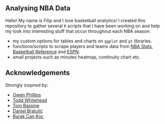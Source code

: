 ## Analysing NBA Data

Hello! My name is Filip and I love basketball analytics! I created this repository to gather several `R` scripts that I have been working on and help my look into interesting stuff that occur throughout each NBA season:
* my custom options for tables and charts on `ggplot` and `gt` libraries.
* functions/scripts to scrape players and teams data from [NBA Stats](https://www.nba.com/stats/), [Basketball Reference](https://www.basketball-reference.com/) and [ESPN](https://www.espn.com/nba/stats).
* small projects such as minutes heatmap, continuity chart etc.

## Acknowledgements

Strongly inspired by:
* [Owen Phillips](https://twitter.com/owenlhjphillips)
* [Todd Whitehead](https://twitter.com/CrumpledJumper)
* [Tom Bassine](https://twitter.com/tvbassine)
* [Daniel Bratulić](https://twitter.com/daniel_bratulic)
* [Burak Can Koc](https://twitter.com/burakcankoc)
